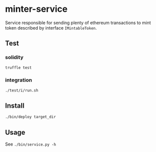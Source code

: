 # minter-service
Service responsible for sending plenty of ethereum transactions to mint token described by interface `IMintableToken`.

## Test

### solidity

```bash
truffle test
```

### integration

```bash
./test/i/run.sh
```

## Install

```bash
./bin/deploy target_dir
```

## Usage

See `./bin/service.py -h`
